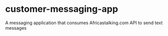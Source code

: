 # customer-messaging-app
A messaging application that consumes Africastalking.com API to send text messages
